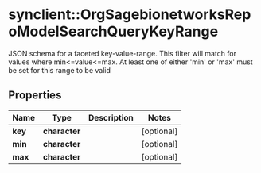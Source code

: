 # synclient::OrgSagebionetworksRepoModelSearchQueryKeyRange

JSON schema for a faceted key-value-range. This filter will match for values where min<=value<=max. At least one of either 'min' or 'max' must be set for this range to be valid

## Properties
Name | Type | Description | Notes
------------ | ------------- | ------------- | -------------
**key** | **character** |  | [optional] 
**min** | **character** |  | [optional] 
**max** | **character** |  | [optional] 


